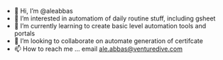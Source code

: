 - 👋 Hi, I’m @aleabbas
- 👀 I’m interested in automatiom of daily routine stuff, including gsheet
- 🌱 I’m currently learning to create basic level automation tools and portals 
- 💞️ I’m looking to collaborate on automate generation of certifcate 
- 📫 How to reach me ... email ale.abbas@venturedive.com

<!---
aleabbas/aleabbas is a ✨ special ✨ repository because its `README.md` (this file) appears on your GitHub profile.
You can click the Preview link to take a look at your changes.
--->
